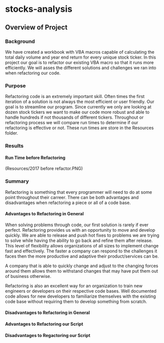 # stocks-analysis

## Overview of Project

### Background

We have created a workbook with VBA macros capable of calculating the total daily volume and year end return for every unique stock ticker.  In this project our goal is to refactor our existing VBA macro so that it runs more efficiently. We will asses the different solutions and challenges we ran into when refactoring our code.

### Purpose

Refactoring code is an extremely important skill. Often times the first iteration of a solution is not always the most efficient or user friendly. Our goal is to streamline our program. Since currently we only are looking at dozen stock tickers we want to make our code more robust and able to handle hundreds if not thousands of different tickers. Throughout or refactoring process we will compare run times to determine if our refactoring is effective or not. These run times are store in the Resources folder.

### Results

#### Run Time before Refactoring
(Resources/2017 before refactor.PNG)

### Summary

Refactoring is something that every programmer will need to do at some point throughout their carreer. There can be both advantages and disadvantages when refactoring a piece or all of a code base. 

#### Advantages to Refactoring in General

When solving problems through code, our first solution is rarely if ever perfect. Refactoring provides us with an opportunity to move and develop quickly. We are able to release and push hot fixes to problems we are trying to solve while having the ability to go back and refine them after release. This level of flexibility allows organizations of all sizes to implement change fast and effectively. The faster a company can respond to the challenges it faces then the more productive and adaptive their product/services can be.

A company that is able to quickly change and adjust to the changing forces around them allows them to withstand changes that may have put them out of business otherwise. 

Refactoring is also an excellent way for an organization to train new engineers or developers on their respective code bases. Well documented code allows for new developers to familiarize themselves with the existing code base without requiring them to develop something from scratch.
#### Disadvantages to Refactoring in General

#### Advantages to Refactoring our Script

#### Disadvantages to Regactoring our Script
